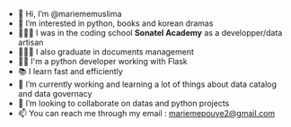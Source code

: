 - 👋 Hi, I’m @mariememuslima
- 👀 I’m interested in python, books and korean dramas
- 👩🏿‍🎓 I was in the coding school **Sonatel Academy** as a developper/data artisan
- 👩🏿‍🎓 I also graduate in documents management
- 💪🏿 I'm a python developer working with Flask
- 📚 I learn fast and efficiently
- 🌱 I’m currently working and learning a lot of things about data catalog and data governacy
- 💞️ I’m looking to collaborate on datas and python projects
- 📫 You can reach me through my email : mariemepouye2@gmail.com

<!---
mariememuslima/mariememuslima is a ✨ special ✨ repository because its `README.md` (this file) appears on your GitHub profile.
You can click the Preview link to take a look at your changes.
--->
